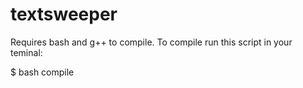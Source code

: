 # textsweeper
Requires bash and g++ to compile.
To compile run this script in your teminal:

$ bash compile
